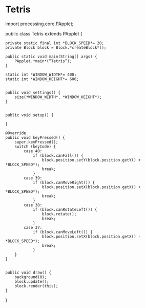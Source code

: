 # Tetris
import processing.core.PApplet;


public class Tetris extends PApplet {

    private static final int *BLOCK_SPEED*= 20;
    private Block block = Block.*createBlock*();

    public static void main(String[] args) {
        PApplet.*main*(“Tetris”);
    }

    static int *WINDOW_WIDTH*= 400;
    static int *WINDOW_HEIGHT*= 600;


    public void settings() {
        size(*WINDOW_WIDTH*, *WINDOW_HEIGHT*);
    }


    public void setup() {

    }

    @Override
    public void keyPressed() {
        super.keyPressed();
        switch (keyCode) {
            case 40:
                if (block.canFall()) {
                    block.position.setY(block.position.getY() + *BLOCK_SPEED*);
                    break;
                }
            case 39:
                if (block.canMoveRight()) {
                    block.position.setX(block.position.getX() + *BLOCK_SPEED*);
                    break;
                }
            case 38:
                if (block.canRotateLeft()) {
                    block.rotate();
                    break;
                }
            case 37:
                if (block.canMoveLeft()) {
                    block.position.setX(block.position.getX() - *BLOCK_SPEED*);
                    break;
                }
        }
    }


    public void draw() {
        background(0);
        block.update();
        block.render(this);
    }
    
}
